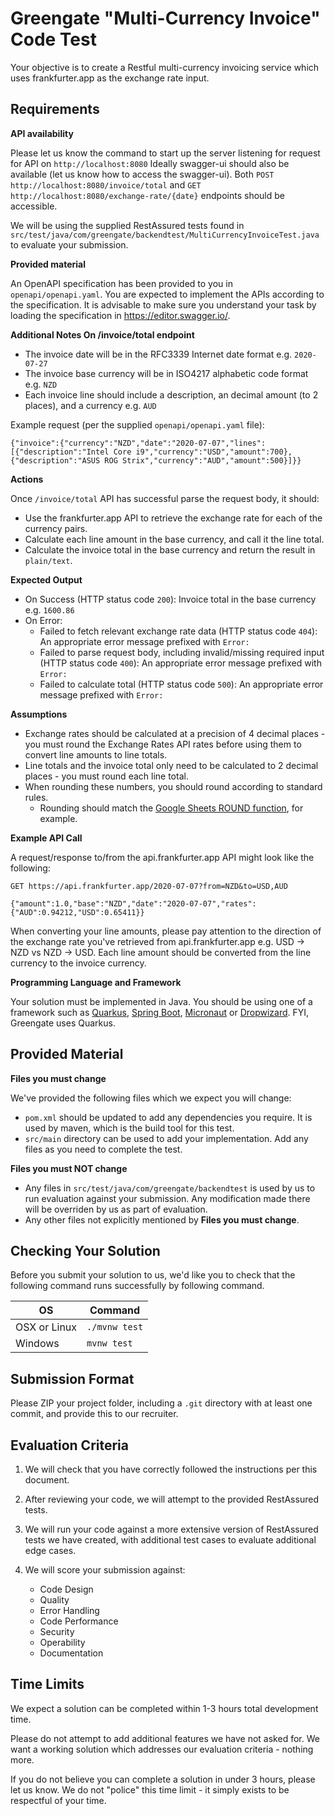 # Greengate "Multi-Currency Invoice" Code Test

Your objective is to create a Restful multi-currency invoicing service which uses frankfurter.app as the exchange rate input.

## Requirements

**API availability**

Please let us know the command to start up the server listening for request for API on `http://localhost:8080` Ideally swagger-ui should also be available (let us know how to access the swagger-ui). Both `POST http://localhost:8080/invoice/total` and `GET http://localhost:8080/exchange-rate/{date}` endpoints should be accessible.

We will be using the supplied RestAssured tests found in `src/test/java/com/greengate/backendtest/MultiCurrencyInvoiceTest.java` to evaluate your submission.

**Provided material**

An OpenAPI specification has been provided to you in `openapi/openapi.yaml`. You are expected to implement the APIs according to the specification. It is advisable to make sure you understand your task by loading the specification in https://editor.swagger.io/.

**Additional Notes On /invoice/total endpoint**

- The invoice date will be in the RFC3339 Internet date format e.g. `2020-07-27`
- The invoice base currency will be in ISO4217 alphabetic code format e.g. `NZD`
- Each invoice line should include a description, an decimal amount (to 2 places), and a currency e.g. `AUD`

Example request (per the supplied `openapi/openapi.yaml` file):

```
{"invoice":{"currency":"NZD","date":"2020-07-07","lines":[{"description":"Intel Core i9","currency":"USD","amount":700},{"description":"ASUS ROG Strix","currency":"AUD","amount":500}]}}
```

**Actions**

Once `/invoice/total` API has successful parse the request body, it should:

- Use the frankfurter.app API to retrieve the exchange rate for each of the currency pairs.
- Calculate each line amount in the base currency, and call it the line total.
- Calculate the invoice total in the base currency and return the result in `plain/text`.

**Expected Output**

- On Success (HTTP status code `200`): Invoice total in the base currency e.g. `1600.86`
- On Error:
  - Failed to fetch relevant exchange rate data (HTTP status code `404`): An appropriate error message prefixed with `Error: `
  - Failed to parse request body, including invalid/missing required input (HTTP status code `400`): An appropriate error message prefixed with `Error: `
  - Failed to calculate total (HTTP status code `500`): An appropriate error message prefixed with `Error:`

**Assumptions**

- Exchange rates should be calculated at a precision of 4 decimal places - you must round the Exchange Rates API rates before using them to convert line amounts to line totals.
- Line totals and the invoice total only need to be calculated to 2 decimal places - you must round each line total.
- When rounding these numbers, you should round according to standard rules.
  - Rounding should match the [Google Sheets ROUND function](https://support.google.com/docs/answer/3093440?hl=en), for example.

**Example API Call**

A request/response to/from the api.frankfurter.app API might look like the following:

`GET https://api.frankfurter.app/2020-07-07?from=NZD&to=USD,AUD`

```
{"amount":1.0,"base":"NZD","date":"2020-07-07","rates":{"AUD":0.94212,"USD":0.65411}}
```

When converting your line amounts, please pay attention to the direction of the exchange rate you've retrieved from api.frankfurter.app e.g. USD -> NZD vs NZD -> USD. Each line amount should be converted from the line currency to the invoice currency.

**Programming Language and Framework**

Your solution must be implemented in Java. You should be using one of a framework such as [Quarkus](https://quarkus.io/), [Spring Boot](https://spring.io/projects/spring-boot), [Micronaut](https://micronaut.io/) or [Dropwizard](https://www.dropwizard.io/en/stable/). FYI, Greengate uses Quarkus.

## Provided Material

**Files you must change**

We've provided the following files which we expect you will change:

- `pom.xml` should be updated to add any dependencies you require. It is used by maven, which is the build tool for this test.
- `src/main` directory can be used to add your implementation. Add any files as you need to complete the test.

**Files you must NOT change**

- Any files in `src/test/java/com/greengate/backendtest` is used by us to run evaluation against your submission. Any modification made there will be overriden by us as part of evaluation.
- Any other files not explicitly mentioned by **Files you must change**.

## Checking Your Solution

Before you submit your solution to us, we'd like you to check that the following command runs successfully by following command.

| OS           | Command       |
| ------------ | ------------- |
| OSX or Linux | `./mvnw test` |
| Windows      | `mvnw test`   |

## Submission Format

Please ZIP your project folder, including a `.git` directory with at least one commit, and provide this to our recruiter.

## Evaluation Criteria

1. We will check that you have correctly followed the instructions per this document.

2. After reviewing your code, we will attempt to the provided RestAssured tests.

3. We will run your code against a more extensive version of RestAssured tests we have created, with additional test cases to evaluate additional edge cases.

4. We will score your submission against:

   - Code Design
   - Quality
   - Error Handling
   - Code Performance
   - Security
   - Operability
   - Documentation

## Time Limits

We expect a solution can be completed within 1-3 hours total development time.

Please do not attempt to add additional features we have not asked for. We want a working solution which addresses our evaluation criteria - nothing more.

If you do not believe you can complete a solution in under 3 hours, please let us know. We do not "police" this time limit - it simply exists to be respectful of your time.
